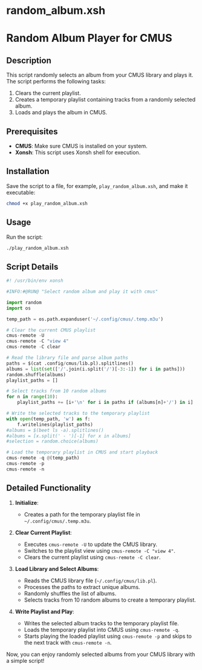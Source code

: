 # random_album.xsh

# Random Album Player for CMUS

## Description

This script randomly selects an album from your CMUS library and plays it. The script performs the following tasks:

1. Clears the current playlist.
2. Creates a temporary playlist containing tracks from a randomly selected album.
3. Loads and plays the album in CMUS.

## Prerequisites

- **CMUS**: Make sure CMUS is installed on your system.
- **Xonsh**: This script uses Xonsh shell for execution.

## Installation

Save the script to a file, for example, `play_random_album.xsh`, and make it executable:

```bash
chmod +x play_random_album.xsh
```

## Usage

Run the script:

```bash
./play_random_album.xsh
```

## Script Details

```python
#! /usr/bin/env xonsh

#INFO:#@RUN@ "Select random album and play it with cmus"

import random
import os

temp_path = os.path.expanduser('~/.config/cmus/.temp.m3u') 

# Clear the current CMUS playlist
cmus-remote -U
cmus-remote -C "view 4"
cmus-remote -C clear

# Read the library file and parse album paths
paths = $(cat .config/cmus/lib.pl).splitlines()
albums = list(set(['/'.join(i.split('/')[-3:-1]) for i in paths]))
random.shuffle(albums)
playlist_paths = []

# Select tracks from 10 random albums
for n in range(10):
    playlist_paths += [i+'\n' for i in paths if (albums[n]+'/') in i]

# Write the selected tracks to the temporary playlist
with open(temp_path, 'w') as f:
    f.writelines(playlist_paths)
#albums = $(beet ls -a).splitlines()
#albums = [x.split(' - ')[-1] for x in albums]
#selection = random.choice(albums)

# Load the temporary playlist in CMUS and start playback
cmus-remote -q @(temp_path)
cmus-remote -p
cmus-remote -n
```

## Detailed Functionality

1. **Initialize**:
   - Creates a path for the temporary playlist file in `~/.config/cmus/.temp.m3u`.

2. **Clear Current Playlist**:
   - Executes `cmus-remote -U` to update the CMUS library.
   - Switches to the playlist view using `cmus-remote -C "view 4"`.
   - Clears the current playlist using `cmus-remote -C clear`.

3. **Load Library and Select Albums**:
   - Reads the CMUS library file (`~/.config/cmus/lib.pl`).
   - Processes the paths to extract unique albums.
   - Randomly shuffles the list of albums.
   - Selects tracks from 10 random albums to create a temporary playlist.

4. **Write Playlist and Play**:
   - Writes the selected album tracks to the temporary playlist file.
   - Loads the temporary playlist into CMUS using `cmus-remote -q`.
   - Starts playing the loaded playlist using `cmus-remote -p` and skips to the next track with `cmus-remote -n`.

Now, you can enjoy randomly selected albums from your CMUS library with a simple script!